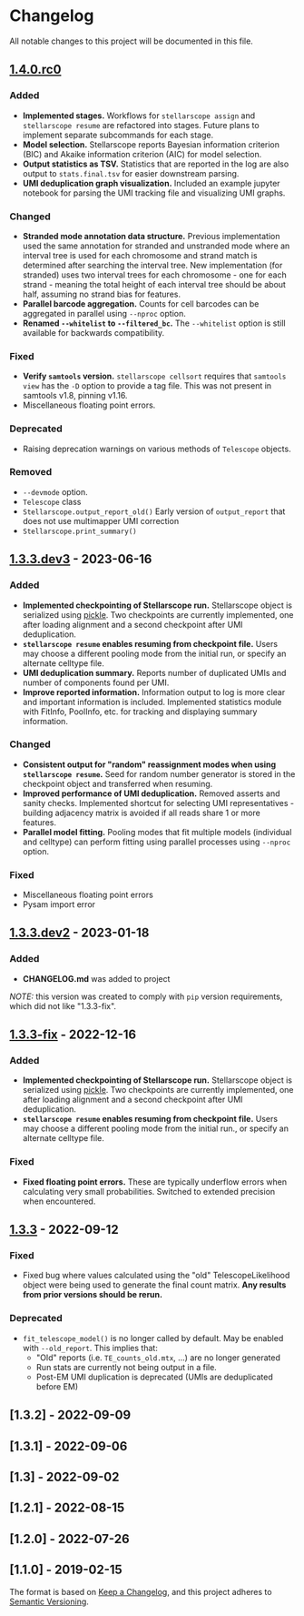# Changelog

All notable changes to this project will be documented in this file.

## [1.4.0.rc0](https://github.com/nixonlab/stellarscope/releases/tag/1.4.0.rc0)

### Added
- **Implemented stages.** Workflows for `stellarscope assign` and 
  `stellarscope resume` are refactored into stages. Future plans to implement
  separate subcommands for each stage.
- **Model selection.** Stellarscope reports Bayesian information criterion 
  (BIC) and Akaike information criterion (AIC) for model selection.
- **Output statistics as TSV.** Statistics that are reported in the log
  are also output to `stats.final.tsv` for easier downstream parsing.
- **UMI deduplication graph visualization.** Included an example jupyter
  notebook for parsing the UMI tracking file and visualizing UMI graphs.

### Changed
- **Stranded mode annotation data structure.** Previous implementation used
  the same annotation for stranded and unstranded mode where an interval tree
  is used for each chromosome and strand match is determined after searching
  the interval tree. New implementation (for stranded) uses two interval trees
  for each chromosome - one for each strand - meaning the total height of
  each interval tree should be about half, assuming no strand bias for 
  features.
- **Parallel barcode aggregation.** Counts for cell barcodes can be aggregated
  in parallel using `--nproc` option.
- **Renamed `--whitelist` to `--filtered_bc`.** The `--whitelist` option is 
  still available for backwards compatibility. 

### Fixed
- **Verify `samtools` version.** `stellarscope cellsort` requires that 
  `samtools view` has the `-D` option to provide a tag file. This was not 
  present in samtools v1.8, pinning v1.16. 
- Miscellaneous floating point errors.

### Deprecated
- Raising deprecation warnings on various methods of `Telescope` objects.

### Removed
- `--devmode` option.
- `Telescope` class
- `Stellarscope.output_report_old()` Early version of `output_report` that 
  does not use multimapper UMI correction
- `Stellarscope.print_summary()`


## [1.3.3.dev3](https://github.com/nixonlab/stellarscope/releases/tag/1.3.3.dev3) - 2023-06-16

### Added
- **Implemented checkpointing of Stellarscope run.** Stellarscope object is 
  serialized using [pickle](https://docs.python.org/3/library/pickle.html). Two
  checkpoints are currently implemented, one after loading alignment and a 
  second checkpoint after UMI deduplication.
- **`stellarscope resume` enables resuming from checkpoint file.** Users may
  choose a different pooling mode from the initial run, or specify an alternate
  celltype file.
- **UMI deduplication summary.** Reports number of duplicated UMIs and number 
  of components found per UMI.
- **Improve reported information.** Information output to log is more clear
  and important information is included. Implemented statistics module with
  FitInfo, PoolInfo, etc. for tracking and displaying summary information.  

### Changed
- **Consistent output for "random" reassignment modes when using 
  `stellarscope resume`.** Seed for random number generator is stored in
  the checkpoint object and transferred when resuming.
- **Improved performance of UMI deduplication.** Removed asserts and sanity 
  checks. Implemented shortcut for selecting UMI representatives - building
  adjacency matrix is avoided if all reads share 1 or more features.
- **Parallel model fitting.** Pooling modes that fit multiple models
  (individual and celltype) can perform fitting using parallel processes using
  `--nproc` option.

### Fixed
- Miscellaneous floating point errors
- Pysam import error
 

## [1.3.3.dev2](https://github.com/nixonlab/stellarscope/releases/tag/1.3.3.dev2) - 2023-01-18

### Added
- **CHANGELOG.md** was added to project

*NOTE:* this version was created to comply with `pip` version requirements, 
which did not like "1.3.3-fix".

## [1.3.3-fix](https://github.com/nixonlab/stellarscope/releases/tag/1.3.3-fix) - 2022-12-16

### Added
- **Implemented checkpointing of Stellarscope run.** Stellarscope object is 
  serialized using [pickle](https://docs.python.org/3/library/pickle.html). Two
  checkpoints are currently implemented, one after loading alignment and a 
  second checkpoint after UMI deduplication.
- **`stellarscope resume` enables resuming from checkpoint file.** Users may
  choose a different pooling mode from the initial run., or specify an alternate
  celltype file.

### Fixed
- **Fixed floating point errors.** These are typically underflow errors when
  calculating very small probabilities. Switched to extended precision when
  encountered.
   

## [1.3.3](https://github.com/nixonlab/stellarscope/releases/tag/1.3.3) - 2022-09-12

### Fixed
- Fixed bug where values calculated using the "old" TelescopeLikelihood 
  object were being used to generate the final count matrix. **Any results
  from prior versions should be rerun.**

### Deprecated
- `fit_telescope_model()` is no longer called by default. May be enabled 
   with `--old_report`. This implies that:
  - "Old" reports (i.e. `TE_counts_old.mtx`, ...) are no longer generated
  - Run stats are currently not being output in a file. 
  - Post-EM UMI duplication is deprecated (UMIs are deduplicated before EM)

  

## [1.3.2] - 2022-09-09

## [1.3.1] - 2022-09-06

## [1.3] - 2022-09-02

## [1.2.1] - 2022-08-15

## [1.2.0] - 2022-07-26

## [1.1.0] - 2019-02-15


The format is based on [Keep a Changelog](https://keepachangelog.com/en/1.0.0/),
and this project adheres to [Semantic Versioning](https://semver.org/spec/v2.0.0.html).

